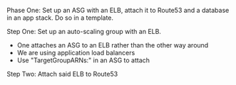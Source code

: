 Phase One: Set up an ASG with an ELB, attach it to Route53 and a database in an app stack. Do so in a template.


Step One: Set up an auto-scaling group with an ELB.
 - One attaches an ASG to an ELB rather than the other way around
 - We are using application load balancers
  - Use "TargetGroupARNs:" in an ASG to attach

Step Two:
  Attach said ELB to Route53
